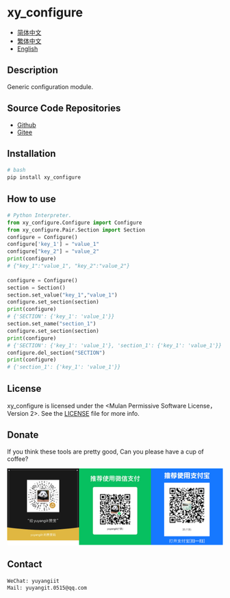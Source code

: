 # xy_configure

- [简体中文](README_zh_CN.md)
- [繁体中文](README_zh_TW.md)
- [English](README_en.md)

## Description

Generic configuration module.


## Source Code Repositories

- <a href="https://github.com/xy-base/xy_configure.git" target="_blank">Github</a>  
- <a href="https://gitee.com/xy-base/xy_configure.git" target="_blank">Gitee</a>

## Installation

```bash
# bash
pip install xy_configure
```

## How to use

```python
# Python Interpreter.
from xy_configure.Configure import Configure
from xy_configure.Pair.Section import Section
configure = Configure() 
configure['key_1'] = "value_1"
configure["key_2"] = "value_2"
print(configure)
# {"key_1":"value_1", "key_2":"value_2"}

configure = Configure() 
section = Section()
section.set_value("key_1","value_1")
configure.set_section(section)
print(configure)
# {'SECTION': {'key_1': 'value_1'}}
section.set_name("section_1")
configure.set_section(section)
print(configure)
# {'SECTION': {'key_1': 'value_1'}, 'section_1': {'key_1': 'value_1'}}
configure.del_section("SECTION")
print(configure)
# {'section_1': {'key_1': 'value_1'}}

```

## License
xy_configure is licensed under the <Mulan Permissive Software License，Version 2>. See the [LICENSE](../LICENSE) file for more info.

## Donate

If you think these tools are pretty good, Can you please have a cup of coffee?  

![Pay-Total](./Pay-Total.png)  


## Contact

```
WeChat: yuyangiit
Mail: yuyangit.0515@qq.com
```